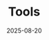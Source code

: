 ---
title: "Tools"
date: 2025-08-20
layout: "Tools"
slug: "Tools"
links:
  - title: Tools
    description: 自建小工具
    website: /p/小工具/
    image: https://github.githubassets.com/images/modules/logos_page/GitHub-Mark.png
menu:
    main:
        weight: 5
        params: 
            icon: tools
---